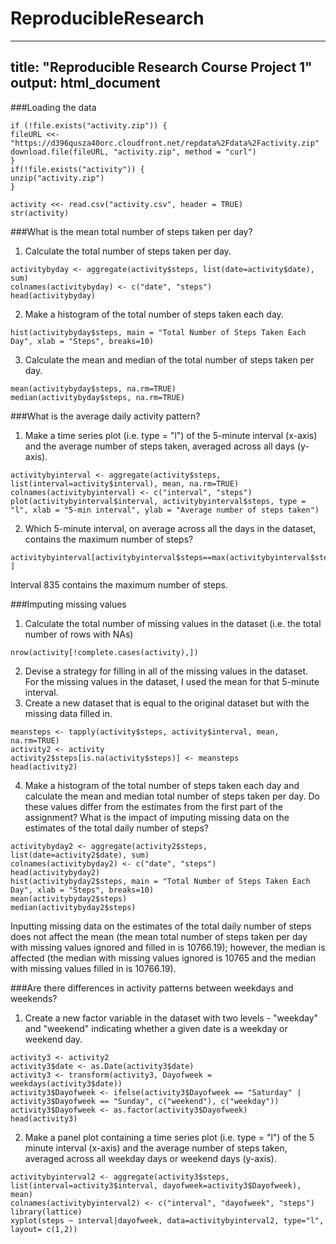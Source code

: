 # ReproducibleResearch

---
title: "Reproducible Research Course Project 1"
output: html_document
---

###Loading the data
```{r, echo=TRUE}
if (!file.exists("activity.zip")) {
fileURL <<- "https://d396qusza40orc.cloudfront.net/repdata%2Fdata%2Factivity.zip"
download.file(fileURL, "activity.zip", method = "curl")
}
if(!file.exists("activity")) {
unzip("activity.zip")
}

activity <<- read.csv("activity.csv", header = TRUE)
str(activity)
```
###What is the mean total number of steps taken per day? 
1. Calculate the total number of steps taken per day.
```{r, echo=TRUE}
activitybyday <- aggregate(activity$steps, list(date=activity$date), sum)
colnames(activitybyday) <- c("date", "steps")
head(activitybyday)
```
2. Make a histogram of the total number of steps taken each day. 
```{r, echo=TRUE}
hist(activitybyday$steps, main = "Total Number of Steps Taken Each Day", xlab = "Steps", breaks=10)
```




3. Calculate the mean and median of the total number of steps taken per day. 
```{r, echo=TRUE}
mean(activitybyday$steps, na.rm=TRUE)
median(activitybyday$steps, na.rm=TRUE)
```
###What is the average daily activity pattern? 
1. Make a time series plot (i.e. type = "l") of the 5-minute interval (x-axis) and the average number of steps taken, averaged across all days (y-axis).
```{r}
activitybyinterval <- aggregate(activity$steps, list(interval=activity$interval), mean, na.rm=TRUE)
colnames(activitybyinterval) <- c("interval", "steps")
plot(activitybyinterval$interval, activitybyinterval$steps, type = "l", xlab = "5-min interval", ylab = "Average number of steps taken")
```




2. Which 5-minute interval, on average across all the days in the dataset, contains the maximum number of steps? 
```{r, echo=TRUE}
activitybyinterval[activitybyinterval$steps==max(activitybyinterval$steps), ]
```
Interval 835 contains the maximum number of steps.   

###Imputing missing values
1. Calculate the total number of missing values in the dataset (i.e. the total number of rows with NAs)
```{r, echo=TRUE}
nrow(activity[!complete.cases(activity),])
```
2. Devise a strategy for filling in all of the missing values in the dataset.  
For the missing values in the dataset, I used the mean for that 5-minute interval.  
3. Create a new dataset that is equal to the original dataset but with the missing data filled in.
```{r, echo=TRUE}
meansteps <- tapply(activity$steps, activity$interval, mean, na.rm=TRUE)
activity2 <- activity
activity2$steps[is.na(activity$steps)] <- meansteps
head(activity2)
```
4. Make a histogram of the total number of steps taken each day and calculate the mean and median total number of steps taken per day. Do these values differ from the estimates from the first part of the assignment? What is the impact of imputing missing data on the estimates of the total daily number of steps?  
```{r, echo=TRUE}
activitybyday2 <- aggregate(activity2$steps, list(date=activity2$date), sum)
colnames(activitybyday2) <- c("date", "steps")
head(activitybyday2)
hist(activitybyday2$steps, main = "Total Number of Steps Taken Each Day", xlab = "Steps", breaks=10)
mean(activitybyday2$steps)
median(activitybyday2$steps)
```
Inputting missing data on the estimates of the total daily number of steps does not affect the mean (the mean total number of steps taken per day with missing values ignored and filled in is 10766.19); however, the median is affected (the median with missing values ignored is 10765 and the median with missing values filled in is 10766.19).  

###Are there differences in activity patterns between weekdays and weekends? 
1. Create a new factor variable in the dataset with two levels - "weekday" and "weekend" indicating whether a given date is a weekday or weekend day. 
```{r, echo=TRUE}
activity3 <- activity2
activity3$date <- as.Date(activity3$date)
activity3 <- transform(activity3, Dayofweek = weekdays(activity3$date))
activity3$Dayofweek <- ifelse(activity3$Dayofweek == "Saturday" | activity3$Dayofweek == "Sunday", c("weekend"), c("weekday"))
activity3$Dayofweek <- as.factor(activity3$Dayofweek)
head(activity3)
```
2. Make a panel plot containing a time series plot (i.e. type = "l") of the 5 minute interval (x-axis) and the average number of steps taken, averaged across all weekday days or weekend days (y-axis).
```{r, echo=TRUE}
activitybyinterval2 <- aggregate(activity3$steps, list(interval=activity3$interval, dayofweek=activity3$Dayofweek), mean)
colnames(activitybyinterval2) <- c("interval", "dayofweek", "steps")
library(lattice)
xyplot(steps ~ interval|dayofweek, data=activitybyinterval2, type="l", layout= c(1,2))
```